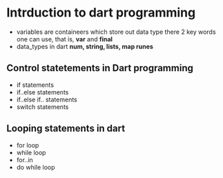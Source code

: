 # Intrduction to dart programming
* variables are containeers which store out data type
there 2 key words one can use, that is, **var** and **final**
 * data_types in dart
 **num, string, lists, map runes**

 ## Control statetements in Dart programming
 * if statements
 * if..else statements
 * if..else if.. statements
 * switch statements

 ## Looping statements in dart
 * for loop
 * while loop
 * for..in 
 * do while loop
